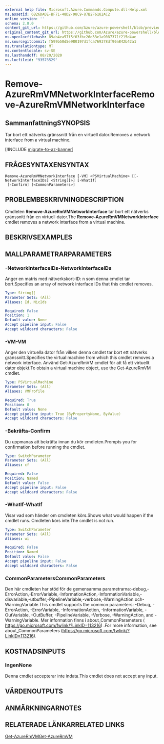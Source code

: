 ```yaml
---
external help file: Microsoft.Azure.Commands.Compute.dll-Help.xml
ms.assetid: 6B26DADE-BF71-48D2-98C9-87B2F6182AC2
online version: ''
schema: 2.0.0
content_git_url: https://github.com/Azure/azure-powershell/blob/preview/src/ResourceManager/Compute/Stack/Commands.Compute/help/Remove-AzureRmVMNetworkInterface.md
original_content_git_url: https://github.com/Azure/azure-powershell/blob/preview/src/ResourceManager/Compute/Stack/Commands.Compute/help/Remove-AzureRmVMNetworkInterface.md
ms.openlocfilehash: 89ab4ea57f5f03fbc26d33e1a9087371f215d4ae
ms.sourcegitcommit: f599b50d5e980197d1fca769378df90a842b42a1
ms.translationtype: MT
ms.contentlocale: sv-SE
ms.lasthandoff: 08/20/2020
ms.locfileid: "93573529"
---
```

# <span data-ttu-id="86e3a-101">Remove-AzureRmVMNetworkInterface</span><span class="sxs-lookup"><span data-stu-id="86e3a-101">Remove-AzureRmVMNetworkInterface</span></span>

## <span data-ttu-id="86e3a-102">Sammanfattning</span><span class="sxs-lookup"><span data-stu-id="86e3a-102">SYNOPSIS</span></span>
<span data-ttu-id="86e3a-103">Tar bort ett nätverks gränssnitt från en virtuell dator.</span><span class="sxs-lookup"><span data-stu-id="86e3a-103">Removes a network interface from a virtual machine.</span></span>

[!INCLUDE [migrate-to-az-banner](../../includes/migrate-to-az-banner.md)]

## <span data-ttu-id="86e3a-104">FRÅGESYNTAXEN</span><span class="sxs-lookup"><span data-stu-id="86e3a-104">SYNTAX</span></span>

```
Remove-AzureRmVMNetworkInterface [-VM] <PSVirtualMachine> [[-NetworkInterfaceIDs] <String[]>] [-WhatIf]
 [-Confirm] [<CommonParameters>]
```

## <span data-ttu-id="86e3a-105">PROBLEMBESKRIVNING</span><span class="sxs-lookup"><span data-stu-id="86e3a-105">DESCRIPTION</span></span>
<span data-ttu-id="86e3a-106">Cmdleten **Remove-AzureRmVMNetworkInterface** tar bort ett nätverks gränssnitt från en virtuell dator.</span><span class="sxs-lookup"><span data-stu-id="86e3a-106">The **Remove-AzureRmVMNetworkInterface** cmdlet removes a network interface from a virtual machine.</span></span>

## <span data-ttu-id="86e3a-107">BESKRIVS</span><span class="sxs-lookup"><span data-stu-id="86e3a-107">EXAMPLES</span></span>

## <span data-ttu-id="86e3a-108">MALLPARAMETRAR</span><span class="sxs-lookup"><span data-stu-id="86e3a-108">PARAMETERS</span></span>

### <span data-ttu-id="86e3a-109">-NetworkInterfaceIDs</span><span class="sxs-lookup"><span data-stu-id="86e3a-109">-NetworkInterfaceIDs</span></span>
<span data-ttu-id="86e3a-110">Anger en matris med nätverkskort-ID: n som denna cmdlet tar bort.</span><span class="sxs-lookup"><span data-stu-id="86e3a-110">Specifies an array of network interface IDs that this cmdlet removes.</span></span>

```yaml
Type: String[]
Parameter Sets: (All)
Aliases: Id, NicIds

Required: False
Position: 1
Default value: None
Accept pipeline input: False
Accept wildcard characters: False
```

### <span data-ttu-id="86e3a-111">-VM</span><span class="sxs-lookup"><span data-stu-id="86e3a-111">-VM</span></span>
<span data-ttu-id="86e3a-112">Anger den virtuella dator från vilken denna cmdlet tar bort ett nätverks gränssnitt.</span><span class="sxs-lookup"><span data-stu-id="86e3a-112">Specifies the virtual machine from which this cmdlet removes a network interface.</span></span>
<span data-ttu-id="86e3a-113">Använd Get-AzureRmVM cmdlet för att få ett virtuellt dator objekt.</span><span class="sxs-lookup"><span data-stu-id="86e3a-113">To obtain a virtual machine object, use the Get-AzureRmVM cmdlet.</span></span>

```yaml
Type: PSVirtualMachine
Parameter Sets: (All)
Aliases: VMProfile

Required: True
Position: 0
Default value: None
Accept pipeline input: True (ByPropertyName, ByValue)
Accept wildcard characters: False
```

### <span data-ttu-id="86e3a-114">-Bekräfta</span><span class="sxs-lookup"><span data-stu-id="86e3a-114">-Confirm</span></span>
<span data-ttu-id="86e3a-115">Du uppmanas att bekräfta innan du kör cmdleten.</span><span class="sxs-lookup"><span data-stu-id="86e3a-115">Prompts you for confirmation before running the cmdlet.</span></span>
```yaml
Type: SwitchParameter
Parameter Sets: (All)
Aliases: cf

Required: False
Position: Named
Default value: False
Accept pipeline input: False
Accept wildcard characters: False
```

### <span data-ttu-id="86e3a-116">-WhatIf</span><span class="sxs-lookup"><span data-stu-id="86e3a-116">-WhatIf</span></span>
<span data-ttu-id="86e3a-117">Visar vad som händer om cmdleten körs.</span><span class="sxs-lookup"><span data-stu-id="86e3a-117">Shows what would happen if the cmdlet runs.</span></span> <span data-ttu-id="86e3a-118">Cmdleten körs inte.</span><span class="sxs-lookup"><span data-stu-id="86e3a-118">The cmdlet is not run.</span></span>
```yaml
Type: SwitchParameter
Parameter Sets: (All)
Aliases: wi

Required: False
Position: Named
Default value: False
Accept pipeline input: False
Accept wildcard characters: False
```

### <span data-ttu-id="86e3a-119">CommonParameters</span><span class="sxs-lookup"><span data-stu-id="86e3a-119">CommonParameters</span></span>
<span data-ttu-id="86e3a-120">Den här cmdleten har stöd för de gemensamma parametrarna:-debug,-ErrorAction,-ErrorVariable,-InformationAction,-InformationVariable,-disvariable,-utbuffer,-PipelineVariable,-verbose,-WarningAction och-WarningVariable.</span><span class="sxs-lookup"><span data-stu-id="86e3a-120">This cmdlet supports the common parameters: -Debug, -ErrorAction, -ErrorVariable, -InformationAction, -InformationVariable, -OutVariable, -OutBuffer, -PipelineVariable, -Verbose, -WarningAction, and -WarningVariable.</span></span> <span data-ttu-id="86e3a-121">Mer information finns i about_CommonParameters ( https://go.microsoft.com/fwlink/?LinkID=113216) .</span><span class="sxs-lookup"><span data-stu-id="86e3a-121">For more information, see about_CommonParameters (https://go.microsoft.com/fwlink/?LinkID=113216).</span></span>

## <span data-ttu-id="86e3a-122">KOSTNADS</span><span class="sxs-lookup"><span data-stu-id="86e3a-122">INPUTS</span></span>

### <span data-ttu-id="86e3a-123">Ingen</span><span class="sxs-lookup"><span data-stu-id="86e3a-123">None</span></span>
<span data-ttu-id="86e3a-124">Denna cmdlet accepterar inte indata.</span><span class="sxs-lookup"><span data-stu-id="86e3a-124">This cmdlet does not accept any input.</span></span>

## <span data-ttu-id="86e3a-125">VÄRDEN</span><span class="sxs-lookup"><span data-stu-id="86e3a-125">OUTPUTS</span></span>

## <span data-ttu-id="86e3a-126">ANMÄRKNINGAR</span><span class="sxs-lookup"><span data-stu-id="86e3a-126">NOTES</span></span>

## <span data-ttu-id="86e3a-127">RELATERADE LÄNKAR</span><span class="sxs-lookup"><span data-stu-id="86e3a-127">RELATED LINKS</span></span>

[<span data-ttu-id="86e3a-128">Get-AzureRmVM</span><span class="sxs-lookup"><span data-stu-id="86e3a-128">Get-AzureRmVM</span></span>](./Get-AzureRmVM.md)


